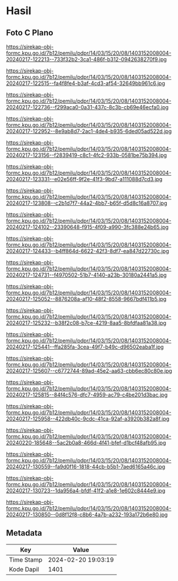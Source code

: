 # Hasil

## Foto C Plano

https://sirekap-obj-formc.kpu.go.id/7b12/pemilu/pdpr/14/03/15/20/08/1403152008004-20240217-122213--733f32b2-3ca1-486f-b312-0942638270f9.jpg

https://sirekap-obj-formc.kpu.go.id/7b12/pemilu/pdpr/14/03/15/20/08/1403152008004-20240217-122515--fa4f8fe4-b3af-4cd3-af54-32649bb961c6.jpg

https://sirekap-obj-formc.kpu.go.id/7b12/pemilu/pdpr/14/03/15/20/08/1403152008004-20240217-122736--f299aca0-0a31-437c-8c3b-cb69e46ecfa0.jpg

https://sirekap-obj-formc.kpu.go.id/7b12/pemilu/pdpr/14/03/15/20/08/1403152008004-20240217-122952--8e9ab8d7-2ac1-4de4-b935-6ded05ad522d.jpg

https://sirekap-obj-formc.kpu.go.id/7b12/pemilu/pdpr/14/03/15/20/08/1403152008004-20240217-123156--f2839419-c8c1-4fc2-933b-0581be75b394.jpg

https://sirekap-obj-formc.kpu.go.id/7b12/pemilu/pdpr/14/03/15/20/08/1403152008004-20240217-123331--e02e56ff-9f2e-41f3-9bd7-a111088d7cd3.jpg

https://sirekap-obj-formc.kpu.go.id/7b12/pemilu/pdpr/14/03/15/20/08/1403152008004-20240217-123808--c2b1d7f7-44a2-4bb7-b65f-d5d8c16a8707.jpg

https://sirekap-obj-formc.kpu.go.id/7b12/pemilu/pdpr/14/03/15/20/08/1403152008004-20240217-124102--23390648-f915-4f09-a990-3fc388e24b65.jpg

https://sirekap-obj-formc.kpu.go.id/7b12/pemilu/pdpr/14/03/15/20/08/1403152008004-20240217-124433--b4ff864d-6622-42f3-8df7-ea847d22730c.jpg

https://sirekap-obj-formc.kpu.go.id/7b12/pemilu/pdpr/14/03/15/20/08/1403152008004-20240217-124731--f4970502-51b7-4140-a23b-30180a2441a5.jpg

https://sirekap-obj-formc.kpu.go.id/7b12/pemilu/pdpr/14/03/15/20/08/1403152008004-20240217-125052--8876208a-af10-48f2-8558-9667bdf411b5.jpg

https://sirekap-obj-formc.kpu.go.id/7b12/pemilu/pdpr/14/03/15/20/08/1403152008004-20240217-125232--b38f2c08-b7ce-4219-8aa5-8bfdfaa81a38.jpg

https://sirekap-obj-formc.kpu.go.id/7b12/pemilu/pdpr/14/03/15/20/08/1403152008004-20240217-125441--ffa285fa-3cea-49f7-b49c-d96502eaba1f.jpg

https://sirekap-obj-formc.kpu.go.id/7b12/pemilu/pdpr/14/03/15/20/08/1403152008004-20240217-125607--c6772744-89ad-45e2-aa63-cbb6ec80c80e.jpg

https://sirekap-obj-formc.kpu.go.id/7b12/pemilu/pdpr/14/03/15/20/08/1403152008004-20240217-125815--84f4c576-dfc7-4959-ac79-c4be201d3bac.jpg

https://sirekap-obj-formc.kpu.go.id/7b12/pemilu/pdpr/14/03/15/20/08/1403152008004-20240217-125958--422db40c-9cdc-41ca-92af-a3920b382a8f.jpg

https://sirekap-obj-formc.kpu.go.id/7b12/pemilu/pdpr/14/03/15/20/08/1403152008004-20240220-185648--5ac2b0a8-466d-4f41-bfef-d1bcf48afb95.jpg

https://sirekap-obj-formc.kpu.go.id/7b12/pemilu/pdpr/14/03/15/20/08/1403152008004-20240217-130559--fa9d0f16-1818-44cb-b5b1-7aed6165a46c.jpg

https://sirekap-obj-formc.kpu.go.id/7b12/pemilu/pdpr/14/03/15/20/08/1403152008004-20240217-130723--1da956a4-bfdf-41f2-a1e8-1e602c8444e9.jpg

https://sirekap-obj-formc.kpu.go.id/7b12/pemilu/pdpr/14/03/15/20/08/1403152008004-20240217-130850--0d8f12f8-c8b6-4a7b-a232-193a172b6e80.jpg


## Metadata

| Key        | Value               |
| ---------- | ------------------- |
| Time Stamp | 2024-02-20 19:03:19 |
| Kode Dapil | 1401                |



